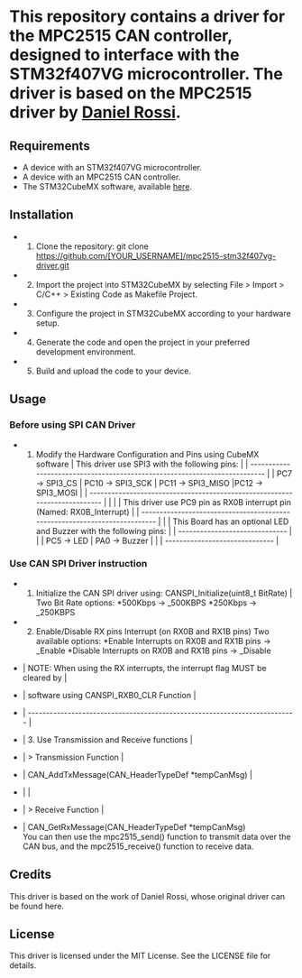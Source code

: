 # This repository contains a driver for the MPC2515 CAN controller, designed to interface with the STM32f407VG microcontroller. The driver is based on the MPC2515 driver by [Daniel Rossi](https://github.com/ProjectoOfficial/STM32/tree/main/STM32_MCP2515).

## Requirements
* A device with an STM32f407VG microcontroller.
* A device with an MPC2515 CAN controller.
* The STM32CubeMX software, available [here](https://www.st.com/en/development-tools/stm32cubemx.html).

## Installation
* 1. Clone the repository:
git clone https://github.com/[YOUR_USERNAME]/mpc2515-stm32f407vg-driver.git
* 2. Import the project into STM32CubeMX by selecting File > Import > C/C++ > Existing Code as Makefile Project.
* 3. Configure the project in STM32CubeMX according to your hardware setup.
* 4. Generate the code and open the project in your preferred development environment.
* 5. Build and upload the code to your device.

## Usage

### Before using SPI CAN Driver
* 1. Modify the Hardware Configuration and Pins using CubeMX software  		|
    This driver use SPI3 with the following pins:								|
 | --------------------------------------------------------------------------	|
 | PC7 -> SPI3_CS | PC10 -> SPI3_SCK | PC11 -> SPI3_MISO |PC12 -> SPI3_MOSI 	|
 | -------------------------------------------------------------------------- |
 |																			|
 | This driver use PC9 pin as RX0B interrupt pin (Named: RX0B_Interrupt)		|
 | -------------------------------------------------------------------------- |
 |
 | This Board has an optional LED and Buzzer with the following pins:			|
 | 				------------------------------								|
 | 				| PC5 -> LED | PA0 -> Buzzer | 								|
 | 			 	------------------------------								|

 ### Use CAN SPI Driver instruction
   * 1. Initialize the CAN SPI driver using: CANSPI_Initialize(uint8_t BitRate) |
       Two Bit Rate options:
       *500Kbps -> _500KBPS
       *250Kbps -> _250KBPS
       
   * 2. Enable/Disable RX pins Interrupt (on RX0B and RX1B pins)
        Two available options:
        *Enable Interrupts on RX0B and RX1B pins  -> _Enable
        *Disable Interrupts on RX0B and RX1B pins -> _Disable
        
 * | NOTE: When using the RX interrupts, the interrupt flag MUST be cleared by	|
 * |	   software using CANSPI_RXB0_CLR Function								|
 * | -------------------------------------------------------------------------- |
 * | 3. Use Transmission and Receive functions 									|
 * | > Transmission Function													|
 * |   CAN_AddTxMessage(CAN_HeaderTypeDef *tempCanMsg)							|
 * |																			|
 * | > Receive Function															|
 * |   CAN_GetRxMessage(CAN_HeaderTypeDef *tempCanMsg)		
You can then use the mpc2515_send() function to transmit data over the CAN bus, and the mpc2515_receive() function to receive data.

## Credits
This driver is based on the work of Daniel Rossi, whose original driver can be found here.

## License
This driver is licensed under the MIT License. See the LICENSE file for details.
